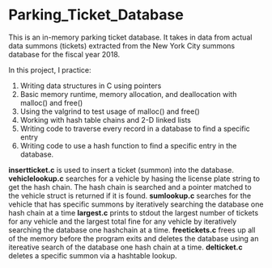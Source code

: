# Parking_Ticket_Database

This is an in-memory parking ticket database. It takes in data from actual data summons (tickets) extracted from the New York City summons database for the fiscal year 2018. 

In this project, I practice:
  1. Writing data structures in C using pointers
  2. Basic memory runtime, memory allocation, and deallocation with malloc() and free()
  3. Using the valgrind to test usage of malloc() and free()
  4. Working with hash table chains and 2-D linked lists
  5. Writing code to traverse every record in a database to find a specific entry
  6. Writing code to use a hash function to find a specific entry in the database.
  
**insertticket.c** is used to insert a ticket (summon) into the database. 
**vehiclelookup.c** searches for a vehicle by hasing the license plate string to get the hash chain. The hash chain is searched and a pointer matched to the vehicle struct is returned if it is found.
**sumlookup.c** searches for the vehicle that has specific summons by iteratively searching the database one hash chain at a time
**largest.c** prints to stdout the largest number of tickets for any vehicle and the largest total fine for any  vehicle by iteratively searching the database one hashchain at a time. 
**freetickets.c** frees up all of the memory before the program exits and deletes the database using an itereative search of the database one hash chain at a time.
**delticket.c** deletes a specific summon via a hashtable lookup.
